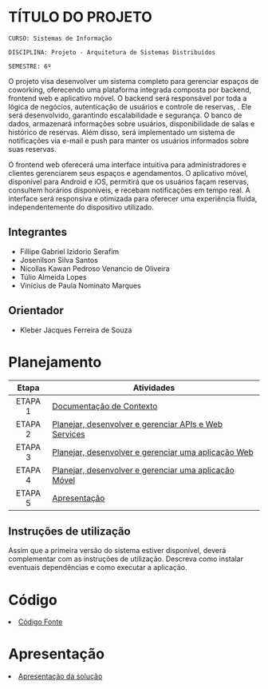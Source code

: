 # TÍTULO DO PROJETO

`CURSO: Sistemas de Informação`

`DISCIPLINA: Projeto - Arquitetura de Sistemas Distribuídos`

`SEMESTRE: 6º`

O projeto visa desenvolver um sistema completo para gerenciar espaços de coworking, oferecendo uma plataforma integrada composta por backend, frontend web e aplicativo móvel. O backend será responsável por toda a lógica de negócios, autenticação de usuários e controle de reservas, . Ele será desenvolvido, garantindo escalabilidade e segurança. O banco de dados, armazenará informações sobre usuários, disponibilidade de salas e histórico de reservas. Além disso, será implementado um sistema de notificações via e-mail e push para manter os usuários informados sobre suas reservas.

O frontend web oferecerá uma interface intuitiva para administradores e clientes gerenciarem seus espaços e agendamentos. O aplicativo móvel, disponível para Android e iOS, permitirá que os usuários façam reservas, consultem horários disponíveis, e recebam notificações em tempo real. A interface será responsiva e otimizada para oferecer uma experiência fluida, independentemente do dispositivo utilizado.

## Integrantes

* Fillipe Gabriel Izidorio Serafim
* Josenilson Silva Santos
* Nicollas Kawan Pedroso Venancio de Oliveira
* Túlio Almeida Lopes
* Vinícius de Paula Nominato Marques

## Orientador

* Kleber Jacques Ferreira de Souza

# Planejamento

| Etapa         | Atividades |
|  :----:   | ----------- |
| ETAPA 1         |[Documentação de Contexto](docs/contexto.md) <br> |
| ETAPA 2         |[Planejar, desenvolver e gerenciar APIs e Web Services](docs/backend-apis.md) <br> |
| ETAPA 3         |[Planejar, desenvolver e gerenciar uma aplicação Web](docs/frontend-web.md) |
| ETAPA 4        |[Planejar, desenvolver e gerenciar uma aplicação Móvel](docs/frontend-mobile.md) <br>  |
| ETAPA 5         | [Apresentação](presentation/README.md) |
## Instruções de utilização

Assim que a primeira versão do sistema estiver disponível, deverá complementar com as instruções de utilização. Descreva como instalar eventuais dependências e como executar a aplicação.

# Código

<li><a href="src/README.md"> Código Fonte</a></li>

# Apresentação

<li><a href="presentation/README.md"> Apresentação da solução</a></li>
